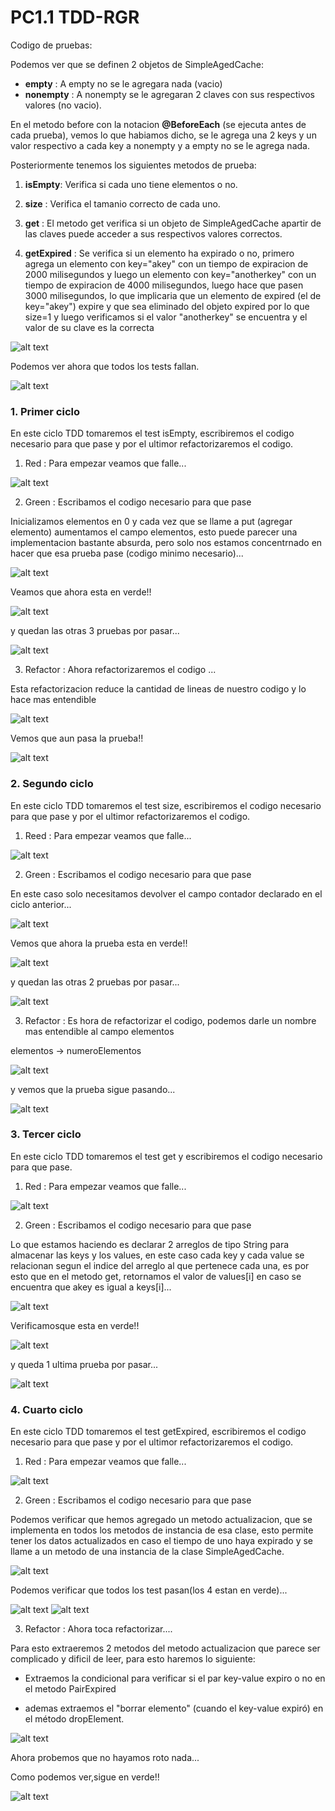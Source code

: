 # PC1.1 TDD-RGR

Codigo de pruebas:

Podemos ver que se definen 2 objetos de SimpleAgedCache:

- **empty** : A empty no se le agregara nada (vacio)
- **nonempty** : A nonempty se le agregaran 2 claves con sus respectivos valores (no vacio).

En el metodo before con la notacion **@BeforeEach** (se ejecuta antes de cada prueba), vemos lo que habiamos dicho, se le agrega una 2 keys y un valor respectivo a cada key a nonempty y a empty no se le agrega nada.

Posteriormente tenemos los siguientes metodos de prueba:

1. **isEmpty**: Verifica si cada uno tiene elementos o no.

2. **size** : Verifica el tamanio correcto de cada uno.

3. **get** : El metodo get verifica si un objeto de SimpleAgedCache apartir de las claves puede acceder a sus respectivos valores correctos.

4. **getExpired** : Se verifica si un elemento ha expirado o no, primero agrega un elemento con key="akey" con un tiempo de expiracion de 2000 milisegundos y luego un elemento con key="anotherkey" con un tiempo de expiracion de 4000 milisegundos, luego hace que pasen 3000 milisegundos, lo que implicaria que un elemento de expired (el de key="akey") expire y que sea eliminado del objeto expired por lo que size=1 y luego verificamos si el valor "anotherkey" se encuentra y el valor de su clave es la correcta

![alt text](image.png)


Podemos ver ahora que todos los tests fallan.

![alt text](image-2.png)



### 1. Primer ciclo 

En este ciclo TDD tomaremos el test isEmpty, escribiremos el codigo necesario para que pase y por el ultimor refactorizaremos el codigo.

1. Red : Para empezar veamos que falle...

![alt text](image-3.png)

2. Green : Escribamos el codigo necesario para que pase

Inicializamos elementos en 0 y cada vez que se llame a put (agregar elemento) aumentamos el campo elementos, esto puede parecer una implementacion bastante absurda, pero solo nos estamos concentrnado en hacer que esa prueba pase (codigo minimo necesario)...

![alt text](image-7.png)

Veamos que ahora esta en verde!!

![alt text](image-8.png)

y quedan las otras 3 pruebas por pasar...

![alt text](image-9.png)

3. Refactor : Ahora refactorizaremos el codigo ...

Esta refactorizacion reduce la cantidad de lineas de nuestro codigo y lo hace mas entendible

![alt text](image-10.png)

Vemos que aun pasa la prueba!!

![alt text](image-11.png)

### 2. Segundo ciclo 

En este ciclo TDD tomaremos el test size, escribiremos el codigo necesario para que pase y por el ultimor refactorizaremos el codigo.

1. Reed : Para empezar veamos que falle...

![alt text](image-4.png)

2. Green : Escribamos el codigo necesario para que pase

En este caso solo necesitamos devolver el campo contador declarado en el ciclo anterior...

![alt text](image-12.png)

Vemos que ahora la prueba esta en verde!!

![alt text](image-14.png)

y quedan las otras 2 pruebas por pasar...

![alt text](image-15.png)

3. Refactor : Es hora de refactorizar el codigo, podemos darle un nombre mas entendible al campo elementos

elementos -> numeroElementos

![alt text](image-13.png)

y vemos que la prueba sigue pasando...

![alt text](image-14.png)


### 3. Tercer ciclo 

En este ciclo TDD tomaremos el test get y escribiremos el codigo necesario para que pase.


1. Red : Para empezar veamos que falle...

![alt text](image-5.png)

2. Green : Escribamos el codigo necesario para que pase 

Lo que estamos haciendo es declarar 2 arreglos de tipo String para almacenar las keys y los values, en este caso cada key y cada value se relacionan segun el indice del arreglo al que pertenece cada una, es por esto que en el metodo get, retornamos el valor de values[i] en caso se encuentra que akey es igual a keys[i]...

![alt text](image-16.png)

Verificamosque esta en verde!!

![alt text](image-17.png)

y queda 1 ultima prueba por pasar...

![alt text](image-15.png)

### 4. Cuarto ciclo 

En este ciclo TDD tomaremos el test getExpired, escribiremos el codigo necesario para que pase y por el ultimor refactorizaremos el codigo.


1. Red : Para empezar veamos que falle...

![alt text](image-6.png)

2. Green : Escribamos el codigo necesario para que pase

Podemos verificar que hemos agregado un metodo actualizacion, que se implementa en todos los metodos de instancia de esa clase, esto permite tener los datos actualizados en caso el tiempo de uno haya expirado y se llame a un metodo de una instancia de la clase SimpleAgedCache.

![alt text](image-18.png)
 
 Podemos verificar que todos los test pasan(los 4 estan en verde)...

![alt text](image-19.png)
![alt text](image-20.png)

3. Refactor : Ahora toca refactorizar....

Para esto extraeremos 2 metodos del metodo actualizacion que parece ser complicado y dificil de leer, para esto haremos lo siguiente: 

- Extraemos la condicional para verificar si el par key-value expiro o no en el metodo PairExpired

- ademas extraemos el "borrar elemento" (cuando el key-value expiró) en el método dropElement.

![alt text](image-22.png)

Ahora probemos que no hayamos roto nada...

Como podemos ver,sigue en verde!!

![alt text](image-23.png)
